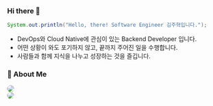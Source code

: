 ### Hi there 👋
```java
System.out.println("Hello, there! Software Engineer 김주혁입니다.");
```

- DevOps와 Cloud Native에 관심이 있는 Backend Developer 입니다.
- 어떤 상황이 와도 포기하지 않고, 끝까지 주어진 일을 수행합니다.
- 사람들과 함께 지식을 나누고 성장하는 것을 즐깁니다.



### **👋 About Me**
<a href="https://www.notion.so/1b6f15337c4d803ab7c8cd280b50f8c2">
    <img src="https://img.shields.io/badge/Resume-000000?style=for-the-badge&logo=notion&logoColor=white" style="border-radius:10px">
</a>
</br>
<a href="https://lightningtech.tistory.com/">
    <img src="https://img.shields.io/badge/Blog-eb531f?style=for-the-badge&logo=tistory&logoColor=black" style="border-radius:10px">
</a>
